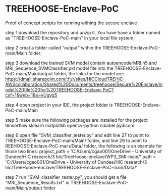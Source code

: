 # TREEHOOSE-Enclave-PoC
Proof of concept scripts for running withing the secure enclave

step 1 download the repository and unzip it. You have have a folder named as "TREEHOOSE-Enclave-PoC-main" in your local file system;

step 2 creat a folder called "output" within the TREEHOOSE-Enclave-PoC-main/Main folder;

step 3 download the trained SVM model contain autoencoderMRI.h5 and MRI_Sequence_SVMClassifier.pkl model file into the TREEHOOSE-Enclave-PoC-main/Main/output folder, the links for the model are: https://dmail.sharepoint.com/:f:/r/sites/HICCloudTREHIC-AWScollaboration/Shared%20Documents/treehoose/Secure%20Enclave/model%20file%20for%20TREEHOOSE-Enclave-PoC?csf=1&web=1&e=vUgyg5

step 4 open project in your IDE, the project folder is TREEHOOSE-Enclave-PoC-main/Main

step 5 make sure the following packages are installed for the project
      tensorflow
      sklearn
      matplotlib
      opencv-python
      nibabel
      pydicom

step 6 open file "SVM_classifier_tester.py" and edit line 27 to point to TREEHOOSE-Enclave-PoC-main/Main/ folder, and line 29 to point to REEHOOSE-Enclave-PoC-main/Data/ folder, the following is an example for those two lines: 
      project_path = 'C:/Users/cgao001/OneDrive - University of Dundee/HIC research/3 hic/TreeHoose-enclave/WP3_SMI-main/'
      path = 'C:/Users/cgao001/OneDrive - University of Dundee/HIC research/3 hic/TreeHoose-enclave/TREEHOOSE-Enclave-PoC-main/Data/'

step 7 run "SVM_classifier_tester.py", you should get a file "MRI_Sequence_Results.txt" in TREEHOOSE-Enclave-PoC-main/Main/output folder
